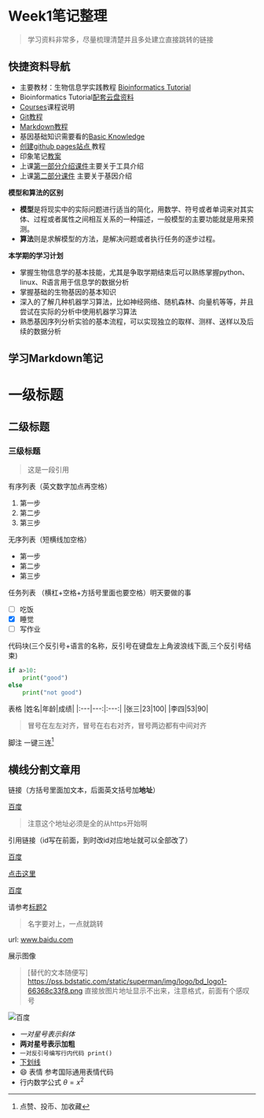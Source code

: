 
# Week1笔记整理
>学习资料非常多，尽量梳理清楚并且多处建立直接跳转的链接

## 快捷资料导航
- 主要教材：生物信息学实践教程 [Bioinformatics Tutorial](https://book.ncrnalab.org/teaching/)
- Bioinformatics Tutorial[配套云盘资料](https://cloud.tsinghua.edu.cn/d/ad22768345664924b202/?p=%2F&mode=list)
- [Courses](https://www.ncrnalab.org/courses/#bioinfo2)课程说明
- [Git教程](https://www.liaoxuefeng.com/wiki/896043488029600)
- [Markdown教程](https://cloud.tsinghua.edu.cn/d/ad22768345664924b202/files/?p=%2FVideo%2FI.%20Basic%20Skills%2F0.%20Getting%20Started%2Fmarkdown-7min.mp4)
- 基因基础知识需要看的[Basic Knowledge](https://cloud.tsinghua.edu.cn/d/ad22768345664924b202/?p=%2FVideo%2F0.1%20Basic%20Knowledge&mode=list)
- [创建github pages站点 ](https://docs.github.com/zh/pages/getting-started-with-github-pages/creating-a-github-pages-site)教程
- 印象笔记[教案](https://app.yinxiang.com/fx/b46306ff-4e70-456b-9185-e0afb3e55bd4)
- 上课[第一部分介绍课件](https://cloud.tsinghua.edu.cn/d/dcbb0944631a4291b34c/?p=%2F&mode=list)主要关于工具介绍
- 上课[第二部分课件](https://cloud.tsinghua.edu.cn/d/4c56bf659c1b4ec3a004/?p=%2F%E7%AC%AC%E4%B8%80%E5%91%A8&mode=list) 主要关于基因介绍

**模型和算法的区别**
- **模型**是将现实中的实际问题进行适当的简化，用数学、符号或者单词来对其实体、过程或者属性之间相互关系的一种描述，一般模型的主要功能就是用来预测。
- **算法**则是求解模型的方法，是解决问题或者执行任务的逐步过程。

**本学期的学习计划**
- 掌握生物信息学的基本技能，尤其是争取学期结束后可以熟练掌握python、linux、R语言用于信息学的数据分析
- 掌握基础的生物基因的基本知识
- 深入的了解几种机器学习算法，比如神经网络、随机森林、向量机等等，并且尝试在实际的分析中使用机器学习算法
- 熟悉基因序列分析实验的基本流程，可以实现独立的取样、测样、送样以及后续的数据分析

## 学习Markdown笔记
# 一级标题
## 二级标题
### 三级标题

> 这是一段引用

有序列表（英文数字加点再空格）
1. 第一步
2. 第二步
3. 第三步

无序列表（短横线加空格）
- 第一步
- 第二步
- 第三步

任务列表 （横杠+空格+方括号里面也要空格）明天要做的事
- [ ] 吃饭
- [x] 睡觉
- [ ] 写作业

代码块(三个反引号+语言的名称，反引号在键盘左上角波浪线下面,三个反引号结束)
```python
if a>10: 
	print("good")
else
	print("not good")
```

表格
|姓名|年龄|成绩|
|:---|---:|:---:|
|张三|23|100|
|李四|53|90|
>冒号在左左对齐，冒号在右右对齐，冒号两边都有中间对齐

脚注
一键三连[^三连]


横线分割文章用
---

链接（方括号里面加文本，后面英文括号加**地址**）

[百度](https://www.baidu.com)
>注意这个地址必须是全的从https开始啊

引用链接（id写在前面，到时改id对应地址就可以全部改了）

[id]: https://www.baidu.com
[百度][id]

[点击这里][id]

[百度][id]


请参考[标题2](#二级标题)
>名字要对上，一点就跳转

url: www.baidu.com

展示图像
>[替代的文本随便写]
https://pss.bdstatic.com/static/superman/img/logo/bd_logo1-66368c33f8.png
直接放图片地址显示不出来，注意格式，前面有个感叹号

![百度](  https://pss.bdstatic.com/static/superman/img/logo/bd_logo1-66368c33f8.png)

- *一对星号表示斜体*
- **两对星号表示加粗**
- `一对反引号编写行内代码 print()`
- <u>下划线</u>
- :smile: 表情 参考国际通用表情代码
- 行内数学公式 $\theta=x^2$


[^三连]:点赞、投币、加收藏






